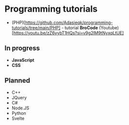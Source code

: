 # Programming tutorials

-   (PHP)[https://github.com/Adasieqk/programming-tutorials/tree/main/PHP] - tutorial **BroCode** (Youtube)[https://youtu.be/zZ6vybT1HQs?si=v9g2lM9tNyxqLtUE]

## In progress

-   **JavaScript**
-   **CSS**

## Planned

-   C++
-   JQuery
-   C#
-   Node.JS
-   Python
-   Svelte
